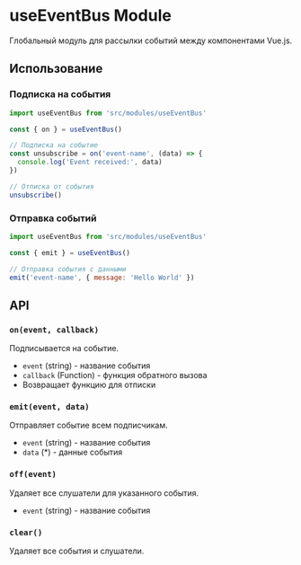 # useEventBus Module

Глобальный модуль для рассылки событий между компонентами Vue.js.

## Использование

### Подписка на события
```javascript
import useEventBus from 'src/modules/useEventBus'

const { on } = useEventBus()

// Подписка на событие
const unsubscribe = on('event-name', (data) => {
  console.log('Event received:', data)
})

// Отписка от события
unsubscribe()
```

### Отправка событий
```javascript
import useEventBus from 'src/modules/useEventBus'

const { emit } = useEventBus()

// Отправка события с данными
emit('event-name', { message: 'Hello World' })
```

## API

### `on(event, callback)`
Подписывается на событие.
- `event` (string) - название события
- `callback` (Function) - функция обратного вызова
- Возвращает функцию для отписки

### `emit(event, data)`
Отправляет событие всем подписчикам.
- `event` (string) - название события
- `data` (*) - данные события

### `off(event)`
Удаляет все слушатели для указанного события.
- `event` (string) - название события

### `clear()`
Удаляет все события и слушатели.
